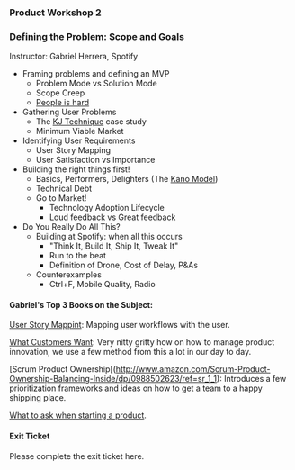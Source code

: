 ### Product Workshop 2
### Defining the Problem: Scope and Goals
Instructor: Gabriel Herrera, Spotify  

* Framing problems and defining an MVP  
  - Problem Mode vs Solution Mode  
  - Scope Creep  
  - [People is hard](https://agilewarrior.files.wordpress.com/2010/10/sometimeswethinkweallagree.png?w=500)  
* Gathering User Problems  
  - The [KJ Technique](http://www.uie.com/articles/kj_technique/) case study  
  - Minimum Viable Market  
* Identifying User Requirements  
  - User Story Mapping  
  - User Satisfaction vs Importance  
* Building the right things first!  
  - Basics, Performers, Delighters (The [Kano Model](https://en.wikipedia.org/wiki/Kano_model))  
  - Technical Debt  
  - Go to Market!  
    - Technology Adoption Lifecycle  
    - Loud feedback vs Great feedback  
* Do You Really Do All This?  
  - Building at Spotify: when all this occurs  
    - "Think It, Build It, Ship It, Tweak It"  
    - Run to the beat  
    - Definition of Drone, Cost of Delay, P&As  
  - Counterexamples  
    - Ctrl+F, Mobile Quality, Radio  
  

#### Gabriel's Top 3 Books on the Subject:  
[User Story Mappint](http://www.amazon.com/User-Story-Mapping-Discover-Product/dp/1491904909/ref=sr_1_1): Mapping user workflows with the user.  
  
[What Customers Want](http://www.amazon.com/What-Customers-Want-Outcome-Driven-Breakthrough/dp/0071408673/ref=sr_1_1): Very nitty gritty how on how to manage product innovation, we use a few method from this a lot in our day to day.  
  
[Scrum Product Ownership[(http://www.amazon.com/Scrum-Product-Ownership-Balancing-Inside/dp/0988502623/ref=sr_1_1): Introduces a few prioritization frameworks and ideas on how to get a team to a happy shipping place.  

[What to ask when starting a product](https://agilewarrior.wordpress.com/2010/11/06/the-agile-inception-deck/).


#### Exit Ticket  
Please complete the exit ticket here. 
